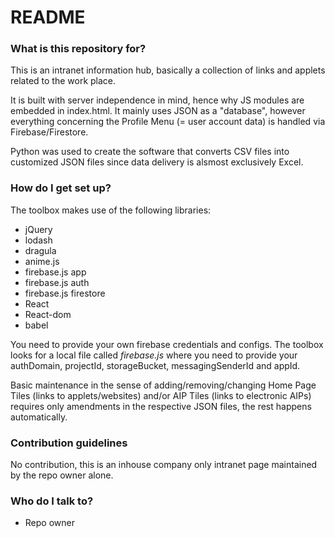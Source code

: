# README #

### What is this repository for? ###

This is an intranet information hub, basically a collection of links and applets related to the work place.

It is built with server independence in mind, hence why JS modules are embedded in index.html. 
It mainly uses JSON as a "database", however everything concerning the Profile Menu (= user account data) is handled via Firebase/Firestore.

Python was used to create the software that converts CSV files into customized JSON files since data delivery is alsmost exclusively Excel.

### How do I get set up? ###

The toolbox makes use of the following libraries:

* jQuery
* lodash
* dragula
* anime.js
* firebase.js app
* firebase.js auth
* firebase.js firestore
* React
* React-dom
* babel

You need to provide your own firebase credentials and configs. The toolbox looks for a local file called *firebase.js* where you need to provide your authDomain, projectId, storageBucket, messagingSenderId and appId.

Basic maintenance in the sense of adding/removing/changing Home Page Tiles (links to applets/websites) and/or AIP Tiles (links to electronic AIPs) requires only amendments in the respective JSON files, the rest happens automatically.

### Contribution guidelines ###

No contribution, this is an inhouse company only intranet page maintained by the repo owner alone.

### Who do I talk to? ###

* Repo owner